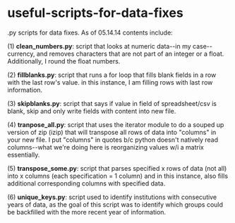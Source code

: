 useful-scripts-for-data-fixes
=============================

.py scripts for data fixes. As of 05.14.14 contents include:

(1) **clean_numbers.py**: script that looks at numeric data--in my case--currency, and removes characters that are not part of an integer or a float. Additionally, I round the float numbers. 

(2) **fillblanks.py**: script that runs a for loop that fills blank fields in a row with the last row's value. in this 	instance, I am filling rows with last row information.
                   
(3) **skipblanks.py**: script that says if value in field of spreadsheet/csv is blank, skip and only write fields with   content into new file.

(4) **tranpose_all.py**: script that uses the iterator module to do a souped up version of zip (izip) that will transpose all rows of data into "columns" in your new file. I put "columns" in quotes b/c python doesn't natively read columns--what we're doing here is reorganizing values w/i a matrix essentially.

(5) **transpose_some.py**: script that parses specified x rows of data (not all) into x columns (each specification = 1  column) and in this instance, also fills additional corresponding columns with specified data.

(6) **unique_keys.py**: script used to identify institutions with consecutive years of data, as the goal of this script was to identify which groups could be backfilled with the more recent year of information.



